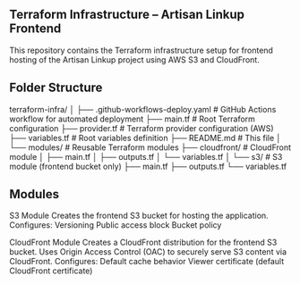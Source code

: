 ## Terraform Infrastructure – Artisan Linkup Frontend
This repository contains the Terraform infrastructure setup for frontend hosting of the Artisan Linkup project using AWS S3 and CloudFront.

## Folder Structure
terraform-infra/
│
├── .github-workflows-deploy.yaml      # GitHub Actions workflow for automated deployment
├── main.tf                            # Root Terraform configuration
├── provider.tf                        # Terraform provider configuration (AWS)
├── variables.tf                       # Root variables definition
├── README.md                           # This file
│
└── modules/                           # Reusable Terraform modules
    ├── cloudfront/                    # CloudFront module
    │   ├── main.tf
    │   ├── outputs.tf
    │   └── variables.tf
    │
    └── s3/                             # S3 module (frontend bucket only)
        ├── main.tf
        ├── outputs.tf
        └── variables.tf

## Modules
S3 Module
Creates the frontend S3 bucket for hosting the application.
Configures:
Versioning
Public access block
Bucket policy


CloudFront Module
Creates a CloudFront distribution for the frontend S3 bucket.
Uses Origin Access Control (OAC) to securely serve S3 content via CloudFront.
Configures:
Default cache behavior
Viewer certificate (default CloudFront certificate)
